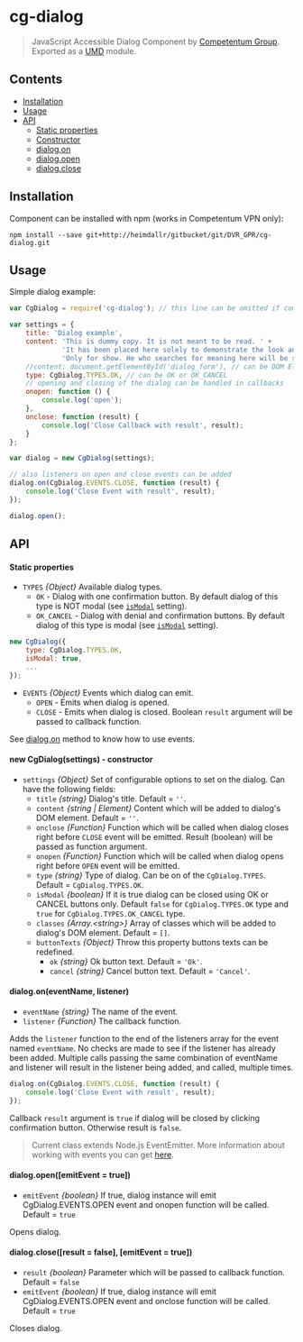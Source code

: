 # cg-dialog
 > JavaScript Accessible Dialog Component by [Competentum Group](http://competentum.com/).
  Exported as a [UMD](https://github.com/umdjs/umd) module.

## Contents
- [Installation](#installation)
- [Usage](#usage)
- [API](#api)
    - [Static properties](#static-properties)
    - [Constructor](#constructor)
    - [dialog.on](#method_on)
    - [dialog.open](#method_open)
    - [dialog.close](#method_close)

## Installation
Component can be installed with npm (works in Competentum VPN only):
```
npm install --save git+http://heimdallr/gitbucket/git/DVR_GPR/cg-dialog.git
```

## Usage
Simple dialog example:
```javascript
var CgDialog = require('cg-dialog'); // this line can be omitted if component was added via script tag

var settings = {
    title: 'Dialog example',
    content: 'This is dummy copy. It is not meant to be read. ' +
             'It has been placed here solely to demonstrate the look and feel of finished, typeset text. ' +
             'Only for show. He who searches for meaning here will be sorely disappointed.',
    //content: document.getElementById('dialog_form'), // can be DOM Element
    type: CgDialog.TYPES.OK, // can be OK or OK_CANCEL
    // opening and closing of the dialog can be handled in callbacks
    onopen: function () {
        console.log('open');
    },
    onclose: function (result) {
        console.log('Close Callback with result', result);
    }
};

var dialog = new CgDialog(settings);

// also listeners on open and close events can be added
dialog.on(CgDialog.EVENTS.CLOSE, function (result) {
    console.log('Close Event with result', result);
});

dialog.open();
```


## API

#### Static properties
- `TYPES` *{Object}* Available dialog types.
    - `OK` - Dialog with one confirmation button. By default dialog of this type is NOT modal (see [`isModal`](#constructor) setting).
    - `OK_CANCEL` - Dialog with denial and confirmation buttons. By default dialog of this type is modal (see [`isModal`](#constructor) setting).

```javascript
new CgDialog({
    type: CgDialog.TYPES.OK,
    isModal: true,
    ...
});
```

- `EVENTS` *{Object}* Events which dialog can emit.
    - `OPEN` - Emits when dialog is opened.
    - `CLOSE` - Emits when dialog is closed. Boolean `result` argument will be passed to callback function.

See [dialog.on](#method_on) method to know how to use events.


<a name="constructor"></a>
#### new CgDialog(settings) - constructor

- `settings` *{Object}* Set of configurable options to set on the dialog. Can have the following fields:
    - `title` *{string}* Dialog's title. Default = `''`.
    - `content` *{string | Element}* Content which will be added to dialog's DOM element. Default = `''`.
    - `onclose` *{Function}* Function which will be called when dialog closes right before `CLOSE` event will be emitted. Result (boolean) will be passed as function argument.
    - `onopen` *{Function}* Function which will be called when dialog opens right before `OPEN` event will be emitted.
    - `type` *{string}* Type of dialog. Can be on of the `CgDialog.TYPES`. Default = `CgDialog.TYPES.OK`.
    - `isModal` *{boolean}* If it is true dialog can be closed using OK or CANCEL buttons only. Default `false` for `CgDialog.TYPES.OK` type and `true` for `CgDialog.TYPES.OK_CANCEL` type.
    - `classes` *{Array.\<string>}* Array of classes which will be added to dialog's DOM element. Default = `[]`.
    - `buttonTexts` *{Object}* Throw this property buttons texts can be redefined.
        - `ok` *{string}* Ok button text. Default = `'Ok'`.
        - `cancel` *{string}* Cancel button text. Default = `'Cancel'`.

<a name="method_on"></a>
#### dialog.on(eventName, listener)
- `eventName` *{string}* The name of the event.
- `listener` *{Function}* The callback function.

Adds the `listener` function to the end of the listeners array for the event named `eventName`. No checks are made to see if the listener has already been added. Multiple calls passing the same combination of eventName and listener will result in the listener being added, and called, multiple times.

```javascript
dialog.on(CgDialog.EVENTS.CLOSE, function (result) {
    console.log('Close Event with result', result);
});
```
Callback `result` argument is `true` if dialog will be closed by clicking confirmation button. Otherwise result is `false`.
> Current class extends Node.js EventEmitter. More information about working with events you can get [here](https://nodejs.org/api/events.html).

<a name="method_open"></a>
#### dialog.open([emitEvent = true])
- `emitEvent` *{boolean}* If true, dialog instance will emit CgDialog.EVENTS.OPEN event and onopen function will be called. Default = `true`

Opens dialog.

<a name="method_close"></a>
#### dialog.close([result = false], [emitEvent = true])
- `result` *{boolean}* Parameter which will be passed to callback function. Default = `false`
- `emitEvent` *{boolean}* If true, dialog instance will emit CgDialog.EVENTS.OPEN event and onclose function will be called. Default = `true`

Closes dialog.